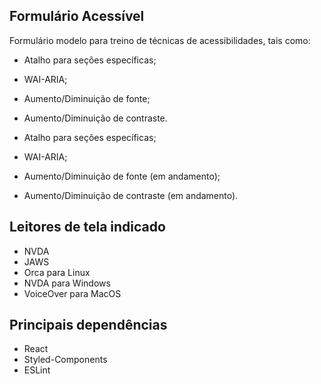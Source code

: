 ## Formulário Acessível
Formulário modelo para treino de técnicas de acessibilidades, tais como:
- Atalho para seções específicas;
- WAI-ARIA;
- Aumento/Diminuição de fonte;
- Aumento/Diminuição de contraste.

- Atalho para seções específicas;
- WAI-ARIA;
- Aumento/Diminuição de fonte (em andamento);
- Aumento/Diminuição de contraste (em andamento).
<!-- ## Atalhos para seções do formulário de acordo com o browser.
Chrome
Firefox
Safari -->

## Leitores de tela indicado
- NVDA
- JAWS
- Orca para Linux
- NVDA para Windows
- VoiceOver para MacOS

## Principais dependências
- React
- Styled-Components
- ESLint

<!-- 
Próximos passos
- Ajustar CSS
- Adicionar WAI-ARIA
- Ajustar formulário para controlados
- Ajustar nomes para português
- Implementar aumento/diminuição do Zoom
- Implementar aumento/diminuição da Fonte
- Implementar contraste preto/branco
- Implementar Rodapé
- Adicionar no rodapé uma tag address com um endereço fictício
- Adicionar no rodapé um trecho de mídia social
- Aviso de envio do formulário 
- Mapa de atalhos
- Implementar busca por áudio (vide API do Google)
-->
